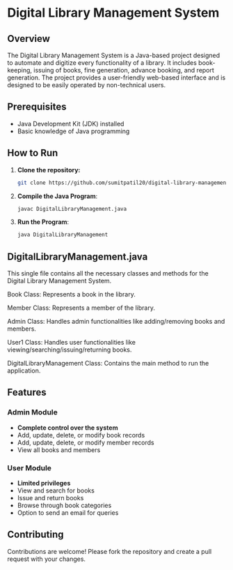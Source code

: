# Digital Library Management System

## Overview

The Digital Library Management System is a Java-based project designed to automate and digitize every functionality of a library. It includes book-keeping, issuing of books, fine generation, advance booking, and report generation. The project provides a user-friendly web-based interface and is designed to be easily operated by non-technical users.


## Prerequisites

- Java Development Kit (JDK) installed
- Basic knowledge of Java programming

## How to Run

1. **Clone the repository:**
   ```bash
   git clone https://github.com/sumitpatil20/digital-library-management.git


2. **Compile the Java Program**:
    ```sh
    javac DigitalLibraryManagement.java
    ```

3. **Run the Program**:
    ```sh
    java DigitalLibraryManagement
    ```

## DigitalLibraryManagement.java
This single file contains all the necessary classes and methods for the Digital Library Management System.

Book Class: Represents a book in the library.

Member Class: Represents a member of the library.

Admin Class: Handles admin functionalities like adding/removing books and members.

User1 Class: Handles user functionalities like viewing/searching/issuing/returning books.

DigitalLibraryManagement Class: Contains the main method to run the application.
## Features

### Admin Module
- **Complete control over the system**
- Add, update, delete, or modify book records
- Add, update, delete, or modify member records
- View all books and members

### User Module
- **Limited privileges**
- View and search for books
- Issue and return books
- Browse through book categories
- Option to send an email for queries

## Contributing

Contributions are welcome! Please fork the repository and create a pull request with your changes.

